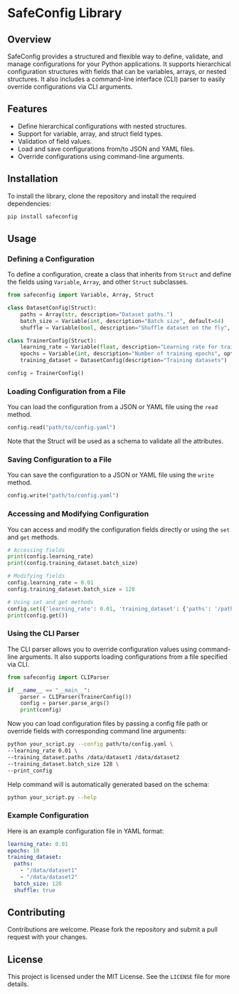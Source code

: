 # SafeConfig Library

## Overview

SafeConfig provides a structured and flexible way to define, validate, and manage configurations for your Python applications. It supports hierarchical configuration structures with fields that can be variables, arrays, or nested structures. It also includes a command-line interface (CLI) parser to easily override configurations via CLI arguments.

## Features

- Define hierarchical configurations with nested structures.
- Support for variable, array, and struct field types.
- Validation of field values.
- Load and save configurations from/to JSON and YAML files.
- Override configurations using command-line arguments.

## Installation

To install the library, clone the repository and install the required dependencies:

```bash
pip install safeconfig
```

## Usage

### Defining a Configuration

To define a configuration, create a class that inherits from `Struct` and define the fields using `Variable`, `Array`, and other `Struct` subclasses.

```python
from safeconfig import Variable, Array, Struct

class DatasetConfig(Struct):
    paths = Array(str, description="Dataset paths.")
    batch_size = Variable(int, description="Batch size", default=64)
    shuffle = Variable(bool, description="Shuffle dataset on the fly", default=True)

class TrainerConfig(Struct):
    learning_rate = Variable(float, description="Learning rate for training", default=0.001)
    epochs = Variable(int, description="Number of training epochs", optional=True)
    training_dataset = DatasetConfig(description="Training datasets")

config = TrainerConfig()
```

### Loading Configuration from a File

You can load the configuration from a JSON or YAML file using the `read` method.

```python
config.read("path/to/config.yaml")
```

Note that the Struct will be used as a schema to validate all the attributes.

### Saving Configuration to a File

You can save the configuration to a JSON or YAML file using the `write` method.

```python
config.write("path/to/config.yaml")
```

### Accessing and Modifying Configuration

You can access and modify the configuration fields directly or using the `set` and `get` methods.

```python
# Accessing fields
print(config.learning_rate)
print(config.training_dataset.batch_size)

# Modifying fields
config.learning_rate = 0.01
config.training_dataset.batch_size = 128

# Using set and get methods
config.set({'learning_rate': 0.01, 'training_dataset': {'paths': '/path/to/data'], 'batch_size': 128}})
print(config.get())
```

### Using the CLI Parser

The CLI parser allows you to override configuration values using command-line arguments. It also supports loading configurations from a file specified via CLI.

```python
from safeconfig import CLIParser

if __name__ == "__main__":
    parser = CLIParser(TrainerConfig())
    config = parser.parse_args()
    print(config)
```

Now you can load configuration files by passing a config file path or override fields with corresponding command line arguments:

```bash
python your_script.py --config path/to/config.yaml \
--learning_rate 0.01 \
--training_dataset.paths /data/dataset1 /data/dataset2
--training_dataset.batch_size 128 \
--print_config
```

Help command will is automatically generated based on the schema:

```bash
python your_script.py --help
```

### Example Configuration

Here is an example configuration file in YAML format:

```yaml
learning_rate: 0.01
epochs: 10
training_dataset:
  paths:
    - "/data/dataset1"
    - "/data/dataset2"
  batch_size: 128
  shuffle: true
```

## Contributing

Contributions are welcome. Please fork the repository and submit a pull request with your changes.

## License

This project is licensed under the MIT License. See the `LICENSE` file for more details.
